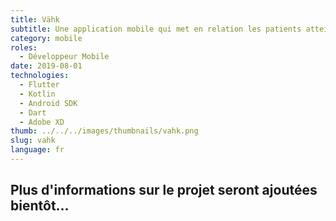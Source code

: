 ```yaml
---
title: Vähk
subtitle: Une application mobile qui met en relation les patients atteints de cancer avec des médecins, développée avec Flutter, elle consomme une API déjà existante fournie par le client.
category: mobile
roles:
  - Développeur Mobile
date: 2019-08-01
technologies: 
  - Flutter
  - Kotlin
  - Android SDK
  - Dart
  - Adobe XD
thumb: ../../../images/thumbnails/vahk.png
slug: vahk
language: fr
---
```


## Plus d'informations sur le projet seront ajoutées bientôt...